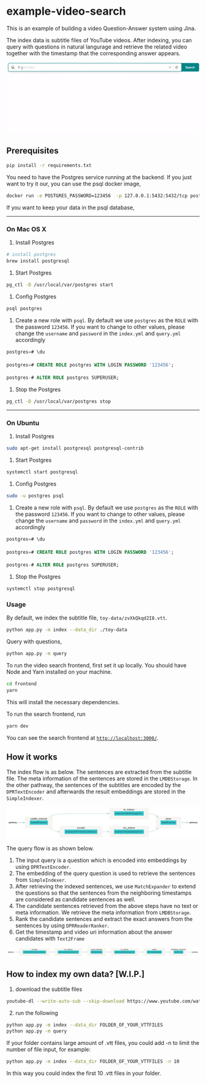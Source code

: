 # example-video-search
This is an example of building a video Question-Answer system using Jina.

The index data is subtitle files of YouTube videos. After indexing, you can query with questions in natural langurage and retrieve the related video together with the timestamp that the corresponding answer appears. 

![](.github/demo.gif)

## Prerequisites

```bash
pip install -r requirements.txt
```

You need to have the Postgres service running at the backend. If you just want to try it our, you can use the psql docker image,

```bash
docker run -e POSTGRES_PASSWORD=123456  -p 127.0.0.1:5432:5432/tcp postgres:13.2
```

If you want to keep your data in the psql database,

----
### On Mac OS X

1. Install Postgres

```bash
# install postgres
brew install postgresql
```

1. Start Postgres
```bash
pg_ctl -D /usr/local/var/postgres start
```

1. Config Postgres
```bash
psql postgres
```

1. Create a new role with `psql`. By default we use `postgres` as the `ROLE` with the password `123456`. If you want to change to other values, please change the `username` and `password` in the `index.yml` and `query.yml` accordingly

```sql
postgres=# \du

postgres=# CREATE ROLE postgres WITH LOGIN PASSWORD '123456';

postgres-# ALTER ROLE postgres SUPERUSER;
```

1. Stop the Postgres

```bash
pg_ctl -D /usr/local/var/postgres stop
```

----

### On Ubuntu

1. Install Postgres
```bash
sudo apt-get install postgresql postgresql-contrib
```

1. Start Postgres
```bash
systemctl start postgresql
```

1. Config Postgres
```bash
sudo -u postgres psql
```

1. Create a new role with `psql`. By default we use `postgres` as the `ROLE` with the password `123456`. If you want to change to other values, please change the `username` and `password` in the `index.yml` and `query.yml` accordingly

```sql
postgres=# \du

postgres=# CREATE ROLE postgres WITH LOGIN PASSWORD '123456';

postgres-# ALTER ROLE postgres SUPERUSER;
```

1. Stop the Postgres

```bash
systemctl stop postgresql
```


### Usage

By default, we index the subtitle file, `toy-data/zvXkQkqd2I8.vtt`.


```bash
python app.py -m index --data_dir ./toy-data
```

Query with questions,

```bash
python app.py -m query
```

To run the video search frontend, first set it up locally.
You should have Node and Yarn installed on your machine.

```bash
cd frontend
yarn
```
This will install the necessary dependencies.

To run the search frontend, run

```bash
yarn dev
```

You can see the search frontend at [`http://localhost:3000/`](http://localhost:3000/).


## How it works

The index flow is as below. The sentences are extracted from the subtitle file. The meta information of the sentences are stored in the `LMDBStorage`. In the other pathway, the sentences of the subtitles are encoded by the `DPRTextEncoder` and afterwards the result embeddings are stored in the `SimpleIndexer`.

![](.github/flow_index.png)

The query flow is as shown below. 

1. The input query is a question which is encoded into embeddings by using `DPRTextEncoder`. 
2. The embedding of the query question is used to retrieve the sentences from `SimpleIndexer`. 
3. After retrieving the indexed sentences, we use `MatchExpander` to extend the questions so that the sentences from the neighboring timestamps are considered as candidate sentences as well.
4. The candidate sentences retrieved from the above steps have no text or meta information. We retrieve the meta information from `LMDBStorage`.
4. Rank the candidate sentences and extract the exact answers from the sentences by using `DPRReaderRanker`. 
5. Get the timestamp and video uri information about the answer candidates with `Text2Frame`

![](.github/flow_query.png)

## How to index my own data? [W.I.P.]

1. download the subtitle files
```bash
youtube-dl --write-auto-sub --skip-download https://www.youtube.com/watch\?v\=zvXkQkqd2I8 -o data/zvXkQkqd2I8
```

2. run the following
```bash
python app.py -m index --data_dir FOLDER_OF_YOUR_VTTFILES
python app.py -m query
```
If your folder contains large amount of .vtt files, you could add -n to limit the number of file input, for example:
```bash
python app.py -m index --data_dir FOLDER_OF_YOUR_VTTFILES -n 10
```
In this way you could index the first 10 .vtt files in your folder.